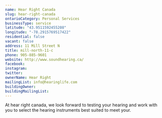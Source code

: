 ```yaml
---
name: Hear Right Canada
slug: hear-right-canada
ontarioCategory: Personal Services
businessType: service
latitude: "43.9511592455208"
longitude: "-78.2915769517422"
residential: false
vacant: false
address: 11 Mill Street N
title: mill-north-11-c
phone: 905-885-9601
website: http://www.soundhearing.ca/
facebook:
instagram:
twitter:
ownerName: Hear Right
mailingList: info@hearinglife.com
buildingOwner:
buildingMailingList: 
---
```


At hear right canada, we look forward to testing your hearing and work with you to select the hearing instruments best
suited to meet your.
